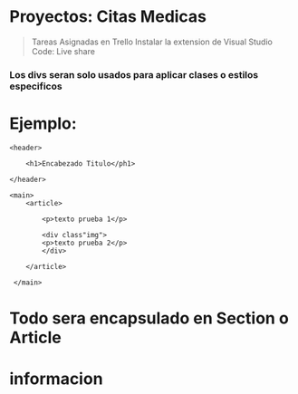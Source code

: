 # Proyectos: Citas Medicas
> Tareas Asignadas en Trello
> Instalar la extension de Visual Studio Code: Live share
### Los divs seran solo usados para aplicar clases o estilos especificos
# Ejemplo:
```
<header>

    <h1>Encabezado Titulo</ph1>

</header>

<main>
    <article>

        <p>texto prueba 1</p>

        <div class"img">
        <p>texto prueba 2</p>
        </div>

    </article>

 </main>
```
# Todo sera encapsulado en Section o Article
# informacion
